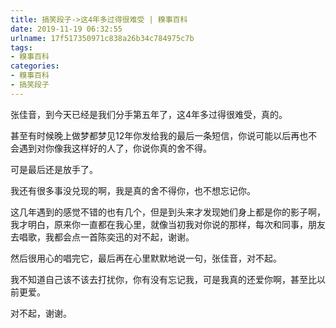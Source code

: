 ```yaml
---
title: 搞笑段子->这4年多过得很难受 | 糗事百科
date: 2019-11-19 06:32:55
urlname: 17f517350971c838a26b34c784975c7b
tags: 
- 糗事百科
categories:
- 糗事百科
- 搞笑段子
---
```

张佳音，到今天已经是我们分手第五年了，这4年多过得很难受，真的。

甚至有时候晚上做梦都梦见12年你发给我的最后一条短信，你说可能以后再也不会遇到对你像我这样好的人了，你说你真的舍不得。

可是最后还是放手了。

我还有很多事没兑现的啊，我是真的舍不得你，也不想忘记你。

这几年遇到的感觉不错的也有几个，但是到头来才发现她们身上都是你的影子啊，我才明白，原来你一直都在我心里，就像当初我对你说的那样，每次和同事，朋友去唱歌，我都会点一首陈奕迅的对不起，谢谢。

然后很用心的唱完它，最后再在心里默默地说一句，张佳音，对不起。

我不知道自己该不该去打扰你，你有没有忘记我，可是我真的还爱你啊，甚至比以前更爱。

对不起，谢谢。



